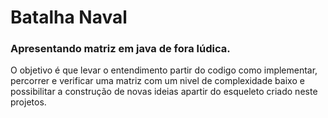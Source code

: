 # Batalha Naval
### Apresentando matriz em java de fora lúdica. 
O objetivo é que levar o entendimento partir do codigo como 
implementar, percorrer e verificar uma matriz com um nivel de 
complexidade baixo e possibilitar a construção de novas ideias apartir do
esqueleto criado neste projetos.
